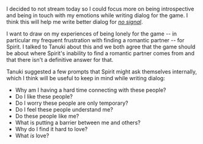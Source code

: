 I decided to not stream today so I could focus more on being introspective and being in touch with my emotions while writing dialog for the game. I think this will help me write better dialog for _[no signal](../notes/no-signal.md)_.

I want to draw on my experiences of being lonely for the game -- in particular my frequent frustration with finding a romantic partner -- for Spirit. I talked to Tanuki about this and we both agree that the game should be about where Spirit's inability to find a romantic partner comes from and that there isn't a definitive answer for that.

Tanuki suggested a few prompts that Spirit might ask themselves internally, which I think will be useful to keep in mind while writing dialog:
- Why am I having a hard time connecting with these people?
- Do I like these people?
- Do I worry these people are only temporary?
- Do I feel these people understand me?
- Do these people like me?
- What is putting a barrier between me and others?
- Why do I find it hard to love?
- What _is_ love?
